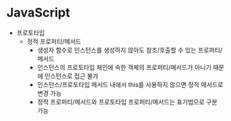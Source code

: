 # JavaScript
* 프로토타입
  - 정적 프로퍼티/메서드
    - 생성자 함수로 인스턴스를 생성하지 않아도 참조/호출할 수 있는 프로퍼티/메서드
    - 인스턴스의 프로토타입 체인에 속한 객체의 프로퍼티/메서드가 아니기 때문에 인스턴스로 접근 불가
    - 인스턴스/프로토타입 메서드 내에서 this를 사용하지 않으면 정적 메서드로 변경 가능
    - 정적 프로퍼티/메서드와 프로토타입 프로퍼티/메서드는 표기법으로 구분 가능